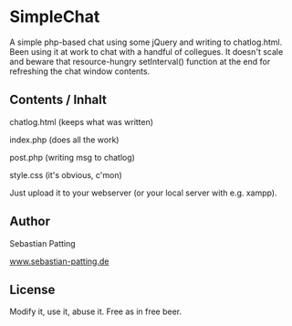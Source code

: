 # SimpleChat
A simple php-based chat using some jQuery and writing to chatlog.html. Been using it at work to chat with a handful of collegues. It doesn't scale and beware that resource-hungry setInterval() function at the end for refreshing the chat window contents.

## Contents / Inhalt ##
chatlog.html	(keeps what was written)

index.php	(does all the work)

post.php	(writing msg to chatlog)

style.css (it's obvious, c'mon)

Just upload it to your webserver (or your local server with e.g. xampp).

## Author ##

Sebastian Patting

www.sebastian-patting.de


## License ##

Modify it, use it, abuse it. Free as in free beer.
